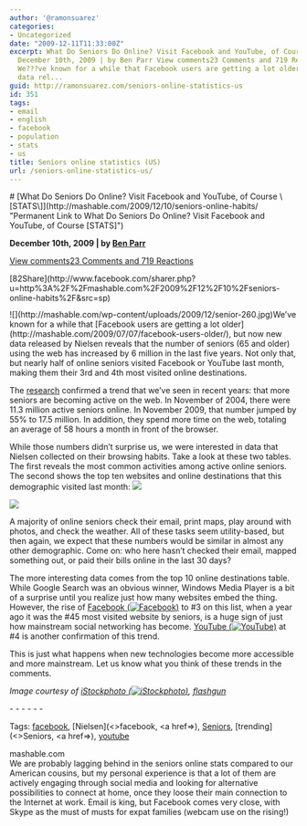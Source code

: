 ```yaml
---
author: '@ramonsuarez'
categories:
- Uncategorized
date: "2009-12-11T11:33:00Z"
excerpt: What Do Seniors Do Online? Visit Facebook and YouTube, of Course [STATS]
  December 10th, 2009 | by Ben Parr View comments23 Comments and 719 Reactions 82Share
  We???ve known for a while that Facebook users are getting a lot older, but now new
  data rel...
guid: http://ramonsuarez.com/seniors-online-statistics-us
id: 351
tags:
- email
- english
- facebook
- population
- stats
- us
title: Seniors online statistics (US)
url: /seniors-online-statistics-us/
---
```


<div class="posterous_bookmarklet_entry"><div class="author-photo"><div class="headline"># [What Do Seniors Do Online? Visit Facebook and YouTube, of Course \[STATS\]](http://mashable.com/2009/12/10/seniors-online-habits/ "Permanent Link to What Do Seniors Do Online? Visit Facebook and YouTube, of Course [STATS]")

**December 10th, 2009 | by [Ben Parr](http://mashable.com/author/ben-parr/ "Posts by Ben Parr")**<span class="comments">[](http://mashable.com/2009/12/10/seniors-online-habits/#comments)</span>

[View comments](http://mashable.disqus.com/?url=http://mashable.com/2009/12/10/seniors-online-habits/)[23 Comments and 719 Reactions](http://mashable.com/2009/12/10/seniors-online-habits/#disqus_thread)

</div><div class="text-content"><div style="float:left;margin-right:10px;margin-bottom:4px;"><div class="wdt_button"></div><div class="wdt_button" style="height:59px;">[<span class="fb_share_size_Small fb_share_count_wrapper"><span class="fb_share_count fb_share_count_top"><span class="fb_share_count_inner">82</span></span><span class="FBConnectButton FBConnectButton_Small" style="cursor:pointer;"><span class="FBConnectButton_Text">Share</span></span></span>](http://www.facebook.com/sharer.php?u=http%3A%2F%2Fmashable.com%2F2009%2F12%2F10%2Fseniors-online-habits%2F&src=sp)</div></div>![](http://mashable.com/wp-content/uploads/2009/12/senior-260.jpg)We’ve known for a while that [Facebook users are getting a lot older](http://mashable.com/2009/07/07/facebook-users-older/), but now new data released by Nielsen reveals that the number of seniors (65 and older) using the web has increased by 6 million in the last five years. Not only that, but nearly half of online seniors visited Facebook or YouTube last month, making them their 3rd and 4th most visited online destinations.

The [research](http://blog.nielsen.com/nielsenwire/online_mobile/six-million-more-seniors-using-the-web-than-five-years-ago/) confirmed a trend that we’ve seen in recent years: that more seniors are becoming active on the web. In November of 2004, there were 11.3 million active seniors online. In November 2009, that number jumped by 55% to 17.5 million. In addition, they spend more time on the web, totaling an average of 58 hours a month in front of the browser.

 While those numbers didn’t surprise us, we were interested in data that Nielsen collected on their browsing habits. Take a look at these two tables. The first reveals the most common activities among active online seniors. The second shows the top ten websites and online destinations that this demographic visited last month:  ![](http://cdn.mashable.com/wp-content/uploads/2009/12/seniors-1.jpg)

 ![](http://cdn.mashable.com/wp-content/uploads/2009/12/seniors-nielsen-2.jpg)

A majority of online seniors check their email, print maps, play around with photos, and check the weather. All of these tasks seem utility-based, but then again, we expect that these numbers would be similar in almost any other demographic. Come on: who here hasn’t checked their email, mapped something out, or paid their bills online in the last 30 days?

The more interesting data comes from the top 10 online destinations table. While Google Search was an obvious winner, Windows Media Player is a bit of a surprise until you realize just how many websites embed the thing. However, the rise of [Facebook](http://mashable.com/category/facebook)<span class="blippr-nobr">[<span> (</span>![Facebook](http://netdna.blippr.com/images/inline-face_05.png?1260002206)<span>)</span>](http://api.blippr.com/apps/336650-Facebook)</span> to #3 on this list, when a year ago it was the #45 most visited website by seniors, is a huge sign of just how mainstream social networking has become. [YouTube](http://mashable.com/category/youtube)<span class="blippr-nobr">[<span> (</span>![YouTube](http://netdna.blippr.com/images/inline-face_05.png?1260002206)<span>)</span>](http://api.blippr.com/apps/336658-YouTube)</span> at #4 is another confirmation of this trend.

This is just what happens when new technologies become more accessible and more mainstream. Let us know what you think of these trends in the comments.

*Image courtesy of [iStockphoto](http://www.istockphoto.com/mashableoffer.php)<span class="blippr-nobr">[<span> (</span>![iStockphoto](http://netdna.blippr.com/images/inline-face_07.png?1260002206)<span>)</span>](http://api.blippr.com/apps/393797-iStockphoto)</span>, [flashgun](http://www.istockphoto.com/user_view.php?id=3143166)*

</div><div class="tags">- - - - - -

Tags: [facebook](http://mashable.com/tag/facebook/), [Nielsen](<>facebook</a>, <a href=>), [Seniors](http://mashable.com/tag/seniors/), [trending](<>Seniors</a>, <a href=>), [youtube](http://mashable.com/tag/youtube/)

</div><div class=">youtube</div><div class=">mashable.com</div></div>We are probably lagging behind in the seniors online stats compared to our American cousins, but my personal experience is that a lot of them are actively engaging through social media and looking for alternative possibilities to connect at home, once they loose their main connection to the Internet at work. Email is king, but Facebook comes very close, with Skype as the must of musts for expat families (webcam use on the rising!)

</div>